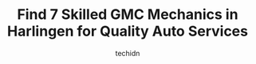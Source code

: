 ---
layout: ampstory
image: https://images.unsplash.com/photo-1617814086906-d847a8bc6fca?ixlib=rb-4.0.3&ixid=MnwxMjA3fDB8MHxwaG90by1wYWdlfHx8fGVufDB8fHx8&auto=format&fit=crop&w=640&h=853&q=80
author: techidn
featured: false
description: If youre in need of trustworthy and skilled GMC Mechanic in Harlingen, USA, youll be pleased to discover the 7 best GMC Mechanic in town. Their expertise and commitment to customer satisfa
title: Find 7 Skilled GMC Mechanics in Harlingen for Quality Auto Services
cover:
   title: Find 7 Skilled GMC Mechanics in Harlingen for Quality Auto Services
   subtitle: Rickpate
   background: https://images.unsplash.com/photo-1617814086906-d847a8bc6fca?ixlib=rb-4.0.3&ixid=MnwxMjA3fDB8MHxwaG90by1wYWdlfHx8fGVufDB8fHx8&auto=format&fit=crop&w=640&h=853&q=80

pages: 
 - layout: thirds
   top: <h1>#1 Gillman Chevrolet Harlingen</h1>
   bottom: "<p>I was referred to Gillman by a very good friend and was told to ask for Nora. & let me just say she is HANDS DOWN THE BEST!!!! Instantly made me feel comfortable, never p</p>"
   background: https://www.knot35.com/toplist/wp-content/uploads/2023/06/best-gmc-mechanic-1-in-harlingen-1685835302.jpeg
   backgroundblur: true
 - layout: thirds
   top: <h1>#2 Gillman Chevrolet Buick GMC</h1>
   bottom: "<p>1801 Industrial Way Suite 1C, San Benito, TX 78586, United States</p>"
   background: https://www.knot35.com/toplist/wp-content/uploads/2023/06/best-gmc-mechanic-2-in-harlingen-1685835303.jpeg
   cta:
      link: https://www.knot35.com/toplist/find-7-skilled-gmc-mechanics-in-harlingen-for-quality-auto-services/
      text: Find 7 Skilled GMC Mechanics in Harlingen for Quality Auto Services
 - layout: thirds
   top: <h1>#3 The Collision Stop</h1>
   bottom: "<p>202 S Eye St, Harlingen, TX 78550, United States</p>"
   background: https://www.knot35.com/toplist/wp-content/uploads/2023/06/best-gmc-mechanic-3-in-harlingen-1685835303.jpeg
   cta:
      link: https://www.knot35.com/toplist/find-7-skilled-gmc-mechanics-in-harlingen-for-quality-auto-services/
      text: Find 7 Skilled GMC Mechanics in Harlingen for Quality Auto Services
 - layout: thirds
   top: <h1>#4 Momentum Automotive Inc</h1>
   bottom: "<p>202 E Adams Ave, Harlingen, TX 78550, United States</p>"
   background: https://images.unsplash.com/photo-1608501821300-4f99e58bba77?ixlib=rb-4.0.3&ixid=MnwxMjA3fDB8MHxwaG90by1wYWdlfHx8fGVufDB8fHx8&auto=format&fit=crop&w=640&h=853&q=80
   cta:
      link: https://www.knot35.com/toplist/find-7-skilled-gmc-mechanics-in-harlingen-for-quality-auto-services/
      text: Find 7 Skilled GMC Mechanics in Harlingen for Quality Auto Services
 - layout: thirds
   top: <h1>#5 Genesis of Harlingen</h1>
   bottom: "<p>8621 Expressway 83 Frontage, Harlingen, TX 78552, United States</p>"
   background: https://images.unsplash.com/photo-1518640467707-6811f4a6ab73?ixlib=rb-4.0.3&ixid=MnwxMjA3fDB8MHxwaG90by1wYWdlfHx8fGVufDB8fHx8&auto=format&fit=crop&w=640&h=853&q=80
   cta:
      link: https://www.knot35.com/toplist/find-7-skilled-gmc-mechanics-in-harlingen-for-quality-auto-services/
      text: Find 7 Skilled GMC Mechanics in Harlingen for Quality Auto Services
 - layout: thirds
   top: <h1>#6 Chevrolet Buick GMC Service San Benito</h1>
   bottom: "<p>1801 Industrial Way UNIT 2, San Benito, TX 78586, United States</p>"
   background: https://images.unsplash.com/photo-1510906594845-bc082582c8cc?ixlib=rb-4.0.3&ixid=MnwxMjA3fDB8MHxwaG90by1wYWdlfHx8fGVufDB8fHx8&auto=format&fit=crop&w=640&h=853&q=80
   cta:
      link: https://www.knot35.com/toplist/find-7-skilled-gmc-mechanics-in-harlingen-for-quality-auto-services/
      text: Find 7 Skilled GMC Mechanics in Harlingen for Quality Auto Services
 - layout: thirds
   top: <h1>#7 Youngs Auto Repair</h1>
   bottom: "<p>22171 Cragon Rd, Harlingen, TX 78552, United States</p>"
   background: https://images.unsplash.com/photo-1488554378835-f7acf46e6c98?ixlib=rb-4.0.3&ixid=MnwxMjA3fDB8MHxwaG90by1wYWdlfHx8fGVufDB8fHx8&auto=format&fit=crop&w=640&h=853&q=80
   cta:
      link: https://www.knot35.com/toplist/find-7-skilled-gmc-mechanics-in-harlingen-for-quality-auto-services/
      text: Find 7 Skilled GMC Mechanics in Harlingen for Quality Auto Services
 - layout: thirds
   middle: Continue reading...
   background: https://images.unsplash.com/photo-1632260260864-caf7fde5ec36?ixlib=rb-4.0.3&ixid=MnwxMjA3fDB8MHxwaG90by1wYWdlfHx8fGVufDB8fHx8&auto=format&fit=crop&w=640&h=853&q=80
   cta:
      link: https://www.knot35.com/toplist/find-7-skilled-gmc-mechanics-in-harlingen-for-quality-auto-services/
      text: Find 7 Skilled GMC Mechanics in Harlingen for Quality Auto Services
      
---